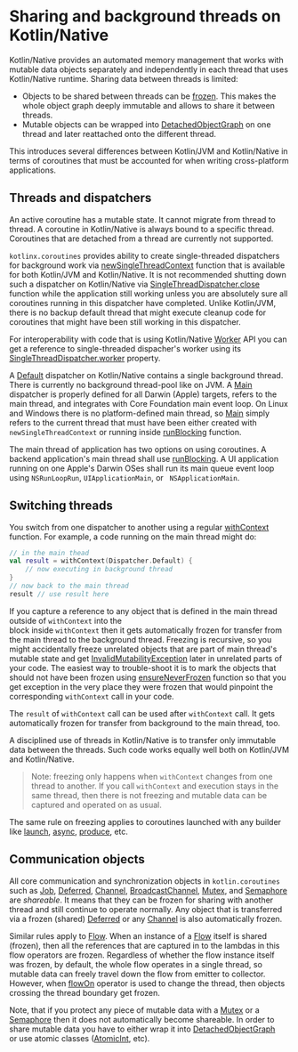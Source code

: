 # Sharing and background threads on Kotlin/Native

Kotlin/Native provides an automated memory management that works with mutable data objects separately 
and independently in each thread that uses Kotlin/Native runtime. Sharing data between threads is limited:

* Objects to be shared between threads can be [frozen](https://kotlinlang.org/api/latest/jvm/stdlib/kotlin.native.concurrent/freeze.html).
  This makes the whole object graph deeply immutable and allows to share it between threads.
* Mutable objects can be wrapped into [DetachedObjectGraph](https://kotlinlang.org/api/latest/jvm/stdlib/kotlin.native.concurrent/-detached-object-graph/index.html)
  on one thread and later reattached onto the different thread.

This introduces several differences between Kotlin/JVM and Kotlin/Native in terms of coroutines that must
be accounted for when writing cross-platform applications. 
  
## Threads and dispatchers

An active coroutine has a mutable state. It cannot migrate from thread to thread. A coroutine in Kotlin/Native
is always bound to a specific thread. Coroutines that are detached from a thread are currently not supported.

`kotlinx.coroutines` provides ability to create single-threaded dispatchers for background work
via [newSingleThreadContext] function that is available for both Kotlin/JVM and Kotlin/Native. It is not
recommended shutting down such a dispatcher on Kotlin/Native via [SingleThreadDispatcher.close] function
while the application still working unless you are absolutely sure all coroutines running in this
dispatcher have completed. Unlike Kotlin/JVM, there is no backup default thread that might
execute cleanup code for coroutines that might have been still working in this dispatcher.

For interoperability with code that is using Kotlin/Native 
[Worker](https://kotlinlang.org/api/latest/jvm/stdlib/kotlin.native.concurrent/-worker/index.html)
API you can get a reference to single-threaded dispacher's worker using its [SingleThreadDispatcher.worker] property.

A [Default][Dispatchers.Default] dispatcher on Kotlin/Native contains a single background thread. 
There is currently no background thread-pool like on JVM. A [Main][Dispatchers.Main] dispatcher is
properly defined for all Darwin (Apple) targets, refers to the main thread, and integrates
with Core Foundation main event loop. 
On Linux and Windows there is no platform-defined main thread, so [Main][Dispatchers.Main] simply refers
to the current thread that must have been either created with `newSingleThreadContext` or running
inside [runBlocking] function.

The main thread of application has two options on using coroutines.
A backend application's main thread shall use [runBlocking].
A UI application running on one Apple's Darwin OSes shall run 
its main queue event loop using `NSRunLoopRun`, `UIApplicationMain`, or ` NSApplicationMain`.

## Switching threads

You switch from one dispatcher to another using a regular [withContext] function. For example, a code running 
on the main thread might do:

```kotlin                
// in the main thead
val result = withContext(Dispatcher.Default) {
    // now executing in background thread 
}                                        
// now back to the main thread
result // use result here
```
   
If you capture a reference to any object that is defined in the main thread outside of `withContext` into the  
block inside `withContext` then it gets automatically frozen for transfer from the main thread to the
background thread. Freezing is recursive, so you might accidentally freeze unrelated objects that are part of
main thread's mutable state and get 
[InvalidMutabilityException](https://kotlinlang.org/api/latest/jvm/stdlib/kotlin.native.concurrent/-invalid-mutability-exception/index.html)
later in unrelated parts of your code.
The easiest way to trouble-shoot it is to mark the objects that should not have been frozen using 
[ensureNeverFrozen](https://kotlinlang.org/api/latest/jvm/stdlib/kotlin.native.concurrent/ensure-never-frozen.html)
function so that you get exception in the very place they were frozen that would pinpoint the corresponding
`withContext` call in your code.

The `result` of `withContext` call can be used after `withContext` call. It gets automatically frozen
for transfer from background to the main thread, too. 

A disciplined use of threads in Kotlin/Native is to transfer only immutable data between the threads. 
Such code works equally well both on Kotlin/JVM and Kotlin/Native.      
  
> Note: freezing only happens when `withContext` changes from one thread to another. If you call 
> `withContext` and execution stays in the same thread, then there is not freezing and mutable data
> can be captured and operated on as usual.

The same rule on freezing applies to coroutines launched with any builder like [launch], [async], [produce], etc.     
  
## Communication objects  
  
All core communication and synchronization objects in `kotlin.coroutines` such as 
[Job], [Deferred], [Channel], [BroadcastChannel], [Mutex], and [Semaphore] are _shareable_.
It means that they can be frozen for sharing with another thread and still continue to operate normally.
Any object that is transferred via a frozen (shared) [Deferred] or any [Channel] is also automatically frozen.

Similar rules apply to [Flow]. When an instance of a [Flow] itself is shared (frozen), then all the references that
are captured in to the lambdas in this flow operators are frozen. Regardless of whether the flow instance itself
was frozen, by default, the whole flow operates in a single thread, so mutable data can freely travel down the 
flow from emitter to collector. However, when [flowOn] operator is used to change the thread, then 
objects crossing the thread boundary get frozen.  

Note, that if you protect any piece of mutable data with a [Mutex] or a [Semaphore] then it does not
automatically become shareable. In order to share mutable data you have to either 
wrap it into [DetachedObjectGraph](https://kotlinlang.org/api/latest/jvm/stdlib/kotlin.native.concurrent/-detached-object-graph/index.html)  
or use atomic classes ([AtomicInt](https://kotlinlang.org/api/latest/jvm/stdlib/kotlin.native.concurrent/-atomic-int/index.html), etc).
     
<!--- MODULE kotlinx-coroutines-core -->
<!--- INDEX kotlinx.coroutines -->
[newSingleThreadContext]: https://kotlin.github.io/kotlinx.coroutines/kotlinx-coroutines-core/kotlinx.coroutines/new-single-thread-context.html
[SingleThreadDispatcher.close]: https://kotlin.github.io/kotlinx.coroutines/kotlinx-coroutines-core/kotlinx.coroutines/-single-thread-dispatcher/-single-thread-dispatcher/close.html
[SingleThreadDispatcher.worker]: https://kotlin.github.io/kotlinx.coroutines/kotlinx-coroutines-core/kotlinx.coroutines/-single-thread-dispatcher/-single-thread-dispatcher/worker.html
[Dispatchers.Default]: https://kotlin.github.io/kotlinx.coroutines/kotlinx-coroutines-core/kotlinx.coroutines/-dispatchers/-default.html
[Dispatchers.Main]: https://kotlin.github.io/kotlinx.coroutines/kotlinx-coroutines-core/kotlinx.coroutines/-dispatchers/-main.html
[runBlocking]: https://kotlin.github.io/kotlinx.coroutines/kotlinx-coroutines-core/kotlinx.coroutines/run-blocking.html
[withContext]: https://kotlin.github.io/kotlinx.coroutines/kotlinx-coroutines-core/kotlinx.coroutines/with-context.html
[launch]: https://kotlin.github.io/kotlinx.coroutines/kotlinx-coroutines-core/kotlinx.coroutines/launch.html
[async]: https://kotlin.github.io/kotlinx.coroutines/kotlinx-coroutines-core/kotlinx.coroutines/async.html
[Job]: https://kotlin.github.io/kotlinx.coroutines/kotlinx-coroutines-core/kotlinx.coroutines/-job/index.html
[Deferred]: https://kotlin.github.io/kotlinx.coroutines/kotlinx-coroutines-core/kotlinx.coroutines/-deferred/index.html
<!--- INDEX kotlinx.coroutines.flow -->
[Flow]: https://kotlin.github.io/kotlinx.coroutines/kotlinx-coroutines-core/kotlinx.coroutines.flow/-flow/index.html
[flowOn]: https://kotlin.github.io/kotlinx.coroutines/kotlinx-coroutines-core/kotlinx.coroutines.flow/flow-on.html
<!--- INDEX kotlinx.coroutines.channels -->
[produce]: https://kotlin.github.io/kotlinx.coroutines/kotlinx-coroutines-core/kotlinx.coroutines.channels/produce.html
[Channel]: https://kotlin.github.io/kotlinx.coroutines/kotlinx-coroutines-core/kotlinx.coroutines.channels/-channel/index.html
[BroadcastChannel]: https://kotlin.github.io/kotlinx.coroutines/kotlinx-coroutines-core/kotlinx.coroutines.channels/-broadcast-channel/index.html
<!--- INDEX kotlinx.coroutines.selects -->
<!--- INDEX kotlinx.coroutines.sync -->
[Mutex]: https://kotlin.github.io/kotlinx.coroutines/kotlinx-coroutines-core/kotlinx.coroutines.sync/-mutex/index.html
[Semaphore]: https://kotlin.github.io/kotlinx.coroutines/kotlinx-coroutines-core/kotlinx.coroutines.sync/-semaphore/index.html
<!--- END -->
 
